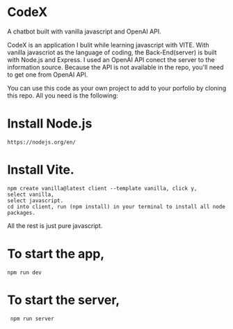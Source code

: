 # CodeX
A chatbot built with vanilla javascript and OpenAI API.

CodeX is an application I bulit while learning javascript with VITE. With vanilla javascriot as the language of coding, the Back-End(server) is built with Node.js and Express. I used an OpenAI API conect the server to the information source. Because the API is not available in the repo, you'll need to get one from OpenAI API.

You can use this code as your own project to add to your porfolio by cloning this repo.
All you need is the following:
 # Install Node.js
    https://nodejs.org/en/
 # Install Vite.
    npm create vanilla@latest client --template vanilla, click y, 
    select vanilla, 
    select javascript.
    cd into client, run (npm install) in your terminal to install all node packages.

All the rest is just pure javascript.

# To start the app,
    npm run dev

# To start the server,
     npm run server
